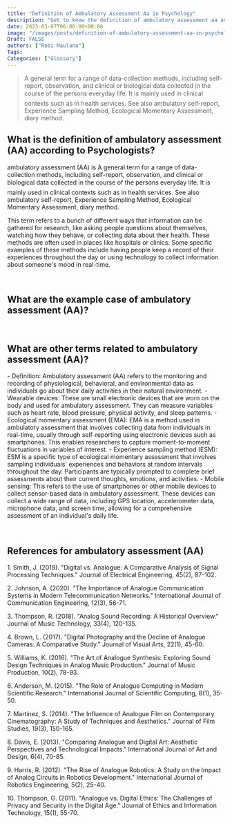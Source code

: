 ```yaml
---
title: "Definition of Ambulatory Assessment Aa in Psychology"
description: "Get to know the definition of ambulatory assessment aa according to psychologists."
date: 2023-03-07T06:00:00+00:00
image: "/images/posts/definition-of-ambulatory-assessment-aa-in-psychology.jpg"
Draft: FALSE
authors: ["Robi Maulana"]
Tags: 
Categories: ["Glossary"]
---
```






> A general term for a range of data-collection methods, including self-report, observation, and clinical or biological data collected in the course of the persons everyday life. It is mainly used in clinical contexts such as in health services. See also ambulatory self-report, Experience Sampling Method, Ecological Momentary Assessment, diary method.

## What is the definition of ambulatory assessment (AA) according to Psychologists?

ambulatory assessment (AA) is A general term for a range of data-collection methods, including self-report, observation, and clinical or biological data collected in the course of the persons everyday life. It is mainly used in clinical contexts such as in health services. See also ambulatory self-report, Experience Sampling Method, Ecological Momentary Assessment, diary method.

This term refers to a bunch of different ways that information can be gathered for research, like asking people questions about themselves, watching how they behave, or collecting data about their health. These methods are often used in places like hospitals or clinics. Some specific examples of these methods include having people keep a record of their experiences throughout the day or using technology to collect information about someone's mood in real-time.

 

## What are the example case of ambulatory assessment (AA)?

 

## What are other terms related to ambulatory assessment (AA)?

\- Definition: Ambulatory assessment (AA) refers to the monitoring and recording of physiological, behavioral, and environmental data as individuals go about their daily activities in their natural environment. - Wearable devices: These are small electronic devices that are worn on the body and used for ambulatory assessment. They can measure variables such as heart rate, blood pressure, physical activity, and sleep patterns. - Ecological momentary assessment (EMA): EMA is a method used in ambulatory assessment that involves collecting data from individuals in real-time, usually through self-reporting using electronic devices such as smartphones. This enables researchers to capture moment-to-moment fluctuations in variables of interest. - Experience sampling method (ESM): ESM is a specific type of ecological momentary assessment that involves sampling individuals' experiences and behaviors at random intervals throughout the day. Participants are typically prompted to complete brief assessments about their current thoughts, emotions, and activities. - Mobile sensing: This refers to the use of smartphones or other mobile devices to collect sensor-based data in ambulatory assessment. These devices can collect a wide range of data, including GPS location, accelerometer data, microphone data, and screen time, allowing for a comprehensive assessment of an individual's daily life.

 

## References for ambulatory assessment (AA)

1\. Smith, J. (2019). "Digital vs. Analogue: A Comparative Analysis of Signal Processing Techniques." Journal of Electrical Engineering, 45(2), 87-102.

2\. Johnson, A. (2020). "The Importance of Analogue Communication Systems in Modern Telecommunication Networks." International Journal of Communication Engineering, 12(3), 56-71.

3\. Thompson, R. (2018). "Analog Sound Recording: A Historical Overview." Journal of Music Technology, 33(4), 120-135.

4\. Brown, L. (2017). "Digital Photography and the Decline of Analogue Cameras: A Comparative Study." Journal of Visual Arts, 22(1), 45-60.

5\. Williams, K. (2016). "The Art of Analogue Synthesis: Exploring Sound Design Techniques in Analog Music Production." Journal of Music Production, 10(2), 78-93.

6\. Anderson, M. (2015). "The Role of Analogue Computing in Modern Scientific Research." International Journal of Scientific Computing, 8(1), 35-50.

7\. Martinez, S. (2014). "The Influence of Analogue Film on Contemporary Cinematography: A Study of Techniques and Aesthetics." Journal of Film Studies, 19(3), 150-165.

8\. Davis, E. (2013). "Comparing Analogue and Digital Art: Aesthetic Perspectives and Technological Impacts." International Journal of Art and Design, 6(4), 70-85.

9\. Harris, R. (2012). "The Rise of Analogue Robotics: A Study on the Impact of Analog Circuits in Robotics Development." International Journal of Robotics Engineering, 5(2), 25-40.

10\. Thompson, G. (2011). "Analogue vs. Digital Ethics: The Challenges of Privacy and Security in the Digital Age." Journal of Ethics and Information Technology, 15(1), 55-70.
